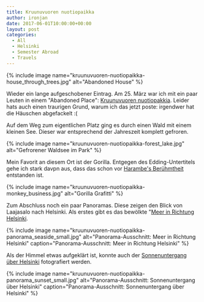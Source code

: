 ```yaml
---
title: Kruunuvuoren nuotiopaikka
author: ironjan
date: 2017-06-01T10:00:00+00:00
layout: post
categories:
  - All
  - Helsinki
  - Semester Abroad
  - Travels
---
```


{% include image name="kruunuvuoren-nuotiopaikka-house_through_trees.jpg" alt="Abandoned House" %}

Wieder ein lange aufgeschobener Eintrag. Am 25. März war ich mit ein paar Leuten in einem "Abandoned Place": [Kruunuvuoren nuotiopakkia](https://www.google.de/maps/place/Kruunuvuoren+nuotiopaikka/@60.1637088,24.7600938,10z/). Leider hats auch einen traurigen Grund, warum ich das jetzt poste: irgendwer hat die Häuschen abgefackelt :(

<!--more-->

Auf dem Weg zum eigentlichen Platz ging es durch einen Wald mit einem kleinen See. Dieser war entsprechend der Jahreszeit komplett gefroren.

{% include image name="kruunuvuoren-nuotiopaikka-forest_lake.jpg" alt="Gefrorener Waldsee im Park" %}

Mein Favorit an diesem Ort ist der Gorilla. Entgegen des Edding-Untertitels gehe ich stark davpn aus, dass das schon vor [Harambe's Berühmtheit](https://de.wikipedia.org/wiki/Harambe_(Gorilla)) entstanden ist.

{% include image name="kruunuvuoren-nuotiopaikka-monkey_business.jpg" alt="Gorilla Grafitti" %}

Zum Abschluss noch ein paar Panoramas. Diese zeigen den Blick von Laajasalo nach Helsinki.
Als erstes gibt es das bewölkte "[Meer in Richtung Helsinki](/uploads/2017/06/kruunuvuoren-nuotiopaikka-panorama_seaside.jpg).

{% include image name="kruunuvuoren-nuotiopaikka-panorama_seaside_small.jpg" alt="Panorama-Ausschnitt: Meer in Richtung Helsinki" caption="Panorama-Ausschnitt: Meer in Richtung Helsinki" %}

Als der Himmel etwas aufgeklärt ist, konnte auch der [Sonnenuntergang über Helsinki](/uploads/2017/06/kruunuvuoren-nuotiopaikka-panorama_sunset.jpg) fotografiert werden.

{% include image name="kruunuvuoren-nuotiopaikka-panorama_sunset_small.jpg" alt="Panorama-Ausschnitt: Sonnenuntergang über Helsinki" caption="Panorama-Ausschnitt: Sonnenuntergang über Helsinki" %}
